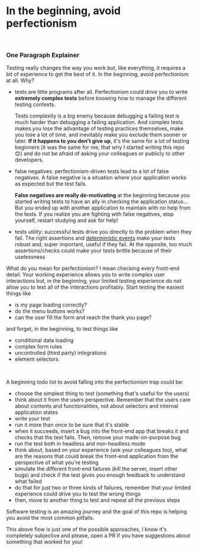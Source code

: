 # In the beginning, avoid perfectionism

<br/>

### One Paragraph Explainer

Testing really changes the way you work but, like everything, it requires a bit of experience to get the best of it. In the beginning, avoid perfectionism at all. Why?

- tests are little programs after all. Perfectionism could drive you to write **extremely complex tests** before knowing how to manage the different testing contexts.

  Tests complexity is a big enemy because debugging a failing test is much harder than debugging a failing application. And complex tests makes you lose the advantage of testing practices themselves, make you lose a lot of time, and inevitably make you exclude them sooner or later. **If it happens to you don't give up**, it's the same for a lot of testing beginners (it was the same for me, that why I started writing this repo 😊) and do not be afraid of asking your colleagues or publicly to other developers.

- false negatives: perfectionism-driven tests lead to a lot of false negatives. A false negative is a situation where your application works as expected but the test fails.

  **False negatives are really de-motivating** at the beginning because you started writing tests to have an ally in checking the application status... But you ended up with another application to maintain with no help from the tests. If you realize you are fighting with false negatives, stop yourself, restart studying and ask for help!

- tests utility: successful tests drive you directly to the problem when they fail. The right assertions and [deterministic events](/sections/generic-best-practices/await-dont-sleep.md) make your tests robust and, super important, useful if they fail. At the opposite, too much assertions/checks could make your tests brittle because of their uselessness

What do you mean for perfectionism? I mean checking every front-end detail. Your working experience allows you to write complex user interactions but, in the beginning, your limited testing experience do not allow you to test all of the interactions profitably. Start testing the easiest things like
- is my page loading correctly?
- do the menu buttons works?
- can the user fill the form and reach the thank you page?

and forget, in the beginning, to test things like
- conditional data loading
- complex form rules
- uncontrolled (third party) integrations
- element selectors

<br />

A beginning todo list to avoid falling into the perfectionism trap could be:

- choose the simplest thing to test (something that's useful for the users)
- think about it from the users perspective. Remember that the users care about contents and functionalities, not about selectors and internal application states
- write your test
- run it more than once to be sure that it's stable
- when it succeeds, insert a bug into the front-end app that breaks it and checks that the test fails. Then, remove your made-on-purpose bug
- run the test both in headless and non-headless mode
- think about, based on your experience (ask your colleagues too), what are the reasons that could break the front-end application from the perspective of what you're testing
- simulate the different front-end failures (kill the server, insert other bugs) and check if the test gives you enough feedback to understand what failed
- do that for just two or three kinds of failures, remember that your limited experience could drive you to test the wrong things
- then, move to another thing to test and repeat all the previous steps

Software testing is an amazing journey and the goal of this repo is helping you avoid the most common pitfalls.

This above flow is just one of the possible approaches, I know it's completely subjective and please, open a PR if you have suggestions about something that worked for you!

